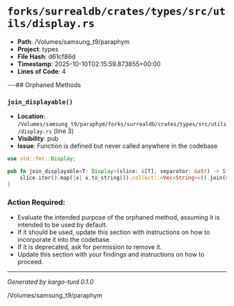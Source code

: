 # `forks/surrealdb/crates/types/src/utils/display.rs`

- **Path**: /Volumes/samsung_t9/paraphym
- **Project**: types
- **File Hash**: d61cf86d  
- **Timestamp**: 2025-10-10T02:15:59.873855+00:00  
- **Lines of Code**: 4

---## Orphaned Methods


### `join_displayable()`

- **Location**: `/Volumes/samsung_t9/paraphym/forks/surrealdb/crates/types/src/utils/display.rs` (line 3)
- **Visibility**: pub
- **Issue**: Function is defined but never called anywhere in the codebase

```rust
use std::fmt::Display;

pub fn join_displayable<T: Display>(slice: &[T], separator: &str) -> String {
	slice.iter().map(|x| x.to_string()).collect::<Vec<String>>().join(separator)
}
```

### Action Required:

- Evaluate the intended purpose of the orphaned method, assuming it is intended to be used by default.
- If it should be used, update this section with instructions on how to incorporate it into the codebase.
- If it is deprecated, ask for permission to remove it.
- Update this section with your findings and instructions on how to proceed.

---

*Generated by kargo-turd 0.1.0*

/Volumes/samsung_t9/paraphym